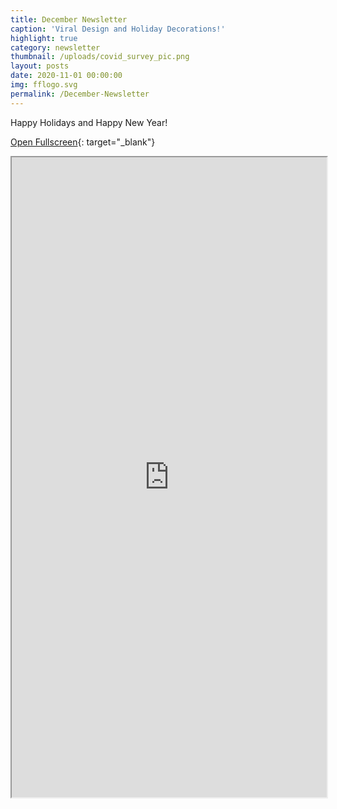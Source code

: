 ```yaml
---
title: December Newsletter
caption: 'Viral Design and Holiday Decorations!'
highlight: true
category: newsletter
thumbnail: /uploads/covid_survey_pic.png
layout: posts
date: 2020-11-01 00:00:00
img: fflogo.svg
permalink: /December-Newsletter
---
```


Happy Holidays and Happy New Year!

[Open Fullscreen](https://mailchi.mp/fabfoundation.org/the-fab-foundation-december-newsletter-is-here-4548932){: target="_blank"}

<iframe src="https://mailchi.mp/fabfoundation.org/the-fab-foundation-december-newsletter-is-here-4548932" style="max-width: 1024px; width: 100%; margin: 0 auto; height: 1024px"></iframe>

